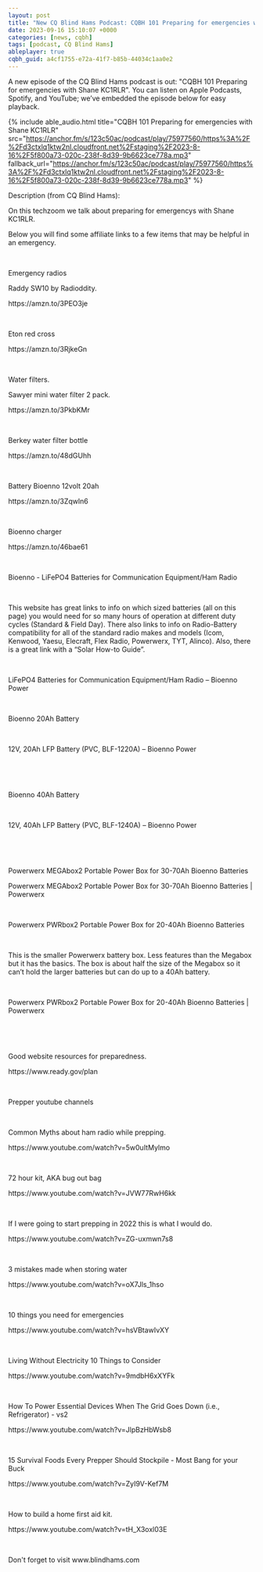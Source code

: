 ```yaml
---
layout: post
title: "New CQ Blind Hams Podcast: CQBH 101 Preparing for emergencies with Shane KC1RLR"
date: 2023-09-16 15:10:07 +0000
categories: [news, cqbh]
tags: [podcast, CQ Blind Hams]
ableplayer: true
cqbh_guid: a4cf1755-e72a-41f7-b85b-44034c1aa0e2
---
```


A new episode of the CQ Blind Hams podcast is out: "CQBH 101 Preparing for emergencies with Shane KC1RLR". You can listen on Apple Podcasts, Spotify, and YouTube; we’ve embedded the episode below for easy playback.

{% include able_audio.html title="CQBH 101 Preparing for emergencies with Shane KC1RLR" src="https://anchor.fm/s/123c50ac/podcast/play/75977560/https%3A%2F%2Fd3ctxlq1ktw2nl.cloudfront.net%2Fstaging%2F2023-8-16%2F5f800a73-020c-238f-8d39-9b6623ce778a.mp3" fallback_url="https://anchor.fm/s/123c50ac/podcast/play/75977560/https%3A%2F%2Fd3ctxlq1ktw2nl.cloudfront.net%2Fstaging%2F2023-8-16%2F5f800a73-020c-238f-8d39-9b6623ce778a.mp3" %}

Description (from CQ Blind Hams):

<p>On this techzoom we talk about preparing for emergencys with Shane KC1RLR.</p>
<p>Below you will find some affiliate links to a few items that may be helpful in an emergency. </p>
<p><br></p>
<p>Emergency radios</p>
<p>Raddy SW10 by Radioddity.</p>
<p>https://amzn.to/3PEO3je</p>
<p><br></p>
<p>Eton red cross</p>
<p>https://amzn.to/3RjkeGn</p>
<p><br></p>
<p>Water filters.</p>
<p>Sawyer mini water filter 2 pack.</p>
<p>https://amzn.to/3PkbKMr</p>
<p><br></p>
<p>Berkey water filter bottle</p>
<p>https://amzn.to/48dGUhh</p>
<p><br></p>
<p>Battery Bioenno 12volt 20ah</p>
<p>https://amzn.to/3Zqwln6</p>
<p><br></p>
<p>Bioenno charger</p>
<p>https://amzn.to/46bae61</p>
<p><br></p>
<p>Bioenno - LiFePO4 Batteries for Communication Equipment/Ham Radio</p>
<p><br></p>
<p>This website has great links to info on which sized batteries (all on this page) you would need for so many hours of operation at different duty cycles (Standard &amp; Field Day). There also links to info on Radio-Battery compatibility for all of the standard radio makes and models (Icom, Kenwood, Yaesu, Elecraft, Flex Radio, Powerwerx, TYT, Alinco). Also, there is a great link with a “Solar How-to Guide”.</p>
<p><br></p>
<p>LiFePO4 Batteries for Communication Equipment/Ham Radio – Bioenno Power</p>
<p><br></p>
<p>Bioenno 20Ah Battery</p>
<p><br></p>
<p>12V, 20Ah LFP Battery (PVC, BLF-1220A) – Bioenno Power</p>
<p><br></p>
<p> </p>
<p><br></p>
<p>Bioenno 40Ah Battery</p>
<p><br></p>
<p>12V, 40Ah LFP Battery (PVC, BLF-1240A) – Bioenno Power</p>
<p><br></p>
<p> </p>
<p><br></p>
<p>Powerwerx MEGAbox2 Portable Power Box for 30-70Ah Bioenno Batteries</p>
<p> </p>
<p>Powerwerx MEGAbox2 Portable Power Box for 30-70Ah Bioenno Batteries | Powerwerx</p>
<p><br></p>
<p>Powerwerx PWRbox2 Portable Power Box for 20-40Ah Bioenno Batteries</p>
<p><br></p>
<p>This is the smaller Powerwerx battery box.  Less features than the Megabox but it has the basics.  The box is about half the size of the Megabox so it can’t hold the larger batteries but can do up to a 40Ah battery.</p>
<p><br></p>
<p>Powerwerx PWRbox2 Portable Power Box for 20-40Ah Bioenno Batteries | Powerwerx</p>
<p><br></p>
<p> </p>
<p><br></p>
<p>Good website resources for preparedness.</p>
<p>https://www.ready.gov/plan</p>
<p><br></p>
<p>Prepper youtube channels</p>
<p><br></p>
<p>Common Myths about ham radio while prepping. </p>
<p>https://www.youtube.com/watch?v=5w0uItMylmo</p>
<p><br></p>
<p>72 hour kit, AKA bug out bag</p>
<p>https://www.youtube.com/watch?v=JVW77RwH6kk</p>
<p><br></p>
<p>If I were going to start prepping in 2022 this is what I would do.</p>
<p>https://www.youtube.com/watch?v=ZG-uxmwn7s8</p>
<p><br></p>
<p>3 mistakes made when storing water</p>
<p>https://www.youtube.com/watch?v=oX7Jls_1hso</p>
<p><br></p>
<p>10 things you need for emergencies</p>
<p>https://www.youtube.com/watch?v=hsVBtawIvXY</p>
<p><br></p>
<p>Living Without Electricity 10 Things to Consider</p>
<p>https://www.youtube.com/watch?v=9mdbH6xXYFk</p>
<p><br></p>
<p>How To Power Essential Devices When The Grid Goes Down (i.e., Refrigerator) - vs2</p>
<p>https://www.youtube.com/watch?v=JlpBzHbWsb8</p>
<p><br></p>
<p>15 Survival Foods Every Prepper Should Stockpile - Most Bang for your Buck</p>
<p>https://www.youtube.com/watch?v=ZyI9V-Kef7M</p>
<p><br></p>
<p>How to build a home first aid kit.</p>
<p>https://www.youtube.com/watch?v=tH_X3oxl03E</p>
<p><br></p>
<p>Don&#39;t forget to visit www.blindhams.com</p>
